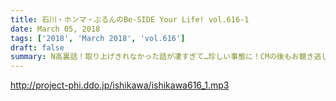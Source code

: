 ```yaml
---
title: 石川・ホンマ・ぶるんのBe-SIDE Your Life! vol.616-1
date: March 05, 2018
tags: ['2018', 'March 2018', 'vol.616']
draft: false
summary: N高裏話！取り上げきれなかった話が凄すぎて…珍しい事態に！CMの後もお聴き逃し無く！MIURA
---
```


http://project-phi.ddo.jp/ishikawa/ishikawa616_1.mp3

